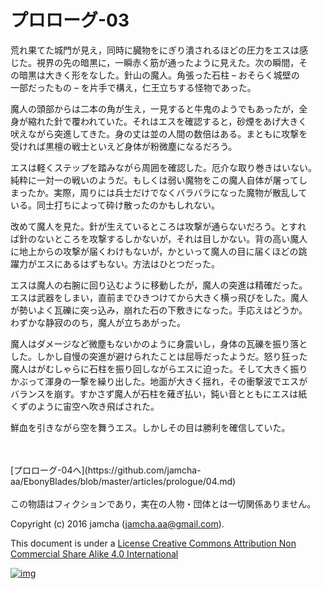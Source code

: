 # プロローグ-03

荒れ果てた城門が見え，同時に臓物をにぎり潰されるほどの圧力をエスは感  
じた。視界の先の暗黒に，一瞬赤く筋が通ったように見えた。次の瞬間，そ  
の暗黒は大きく形をなした。針山の魔人。角張った石柱 &#x2013; おそらく城壁の  
一部だったもの &#x2013; を片手で構え，仁王立ちする怪物であった。  

魔人の頭部からは二本の角が生え，一見すると牛鬼のようでもあったが，全  
身が縮れた針で覆われていた。それはエスを確認すると，砂煙をあげ大きく  
吠えながら突進してきた。身の丈は並の人間の数倍はある。まともに攻撃を  
受ければ黒檀の戦士といえど身体が粉微塵になるだろう。  

エスは軽くステップを踏みながら周囲を確認した。厄介な取り巻きはいない。  
純粋に一対一の戦いのようだ。もしくは弱い魔物をこの魔人自体が屠ってし  
まったか。実際，周りには兵士だけでなくバラバラになった魔物が散乱して  
いる。同士打ちによって砕け散ったのかもしれない。  

改めて魔人を見た。針が生えているところは攻撃が通らないだろう。とすれ  
ば針のないところを攻撃するしかないが，それは目しかない。背の高い魔人  
に地上からの攻撃が届くわけもないが，かといって魔人の目に届くほどの跳  
躍力がエスにあるはずもない。方法はひとつだった。  

エスは魔人の右腕に回り込むように移動したが，魔人の突進は精確だった。  
エスは武器をしまい，直前までひきつけてから大きく横っ飛びをした。魔人  
が勢いよく瓦礫に突っ込み，崩れた石の下敷きになった。手応えはどうか。  
わずかな静寂ののち，魔人が立ちあがった。  

魔人はダメージなど微塵もないかのように身震いし，身体の瓦礫を振り落と  
した。しかし自慢の突進が避けられたことは屈辱だったようだ。怒り狂った  
魔人はがむしゃらに石柱を振り回しながらエスに迫った。そして大きく振り  
かぶって渾身の一撃を繰り出した。地面が大きく揺れ，その衝撃波でエスが  
バランスを崩す。すかさず魔人が石柱を薙ぎ払い，鈍い音とともにエスは紙  
くずのように宙空へ吹き飛ばされた。  

鮮血を引きながら空を舞うエス。しかしその目は勝利を確信していた。  

<br>  
<br>  
[プロローグ-04へ](https://github.com/jamcha-aa/EbonyBlades/blob/master/articles/prologue/04.md)  

<br>  
<br>  
この物語はフィクションであり，実在の人物・団体とは一切関係ありません。  

Copyright (c) 2016 jamcha (jamcha.aa@gmail.com).  

This document is under a [License Creative Commons Attribution Non Commercial Share Alike 4.0 International](http://creativecommons.org/licenses/by-nc-sa/4.0/deed)  

[![img](http://i.creativecommons.org/l/by-nc-sa/3.0/80x15.png)](http://creativecommons.org/licenses/by-nc-sa/4.0/deed)